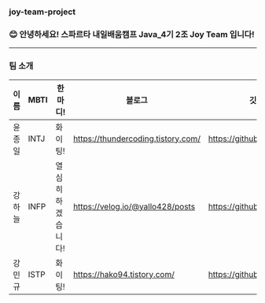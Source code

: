 ### joy-team-project

### 😊 안녕하세요! 스파르타 내일배움캠프 Java_4기 2조 Joy Team 입니다!
-----
### 팀 소개

| 이름 |MBTI| 한마디! | 블로그 | 깃허브 |
| ----|------|----|-------|-------|
|윤종일| INTJ | 화이팅! | https://thundercoding.tistory.com/ | https://github.com/pie0902 |
|강하늘|INFP|열심히 하겠습니다!|https://velog.io/@yallo428/posts|https://github.com/yallo428|
|강민규| ISTP | 화이팅! | https://hako94.tistory.com/| https://github.com/Hako99 |
